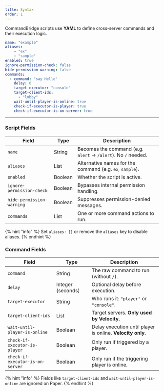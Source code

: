 ```yaml
---
title: Syntax
order: 1
---
```


CommandBridge scripts use **YAML** to define cross-server commands and their execution logic.

```yaml
name: "example"
aliases:
    - "ex"
    - "sample"
enabled: true
ignore-permission-check: false
hide-permission-warning: false
commands:
  - command: "say Hello"
    delay: 0
    target-executor: "console"
    target-client-ids:
      - "lobby"
    wait-until-player-is-online: true
    check-if-executor-is-player: true
    check-if-executor-is-on-server: true
```
<div class="h-4"></div>

---

### Script Fields

| Field                     | Type    | Description                                                   |
| ------------------------- | ------- | ------------------------------------------------------------- |
| `name`                    | String  | Becomes the command (e.g. `alert` → `/alert`). No `/` needed. |
| `aliases`                 | List    | Alternative names for the command (e.g. `ex`, `sample`).      |
| `enabled`                 | Boolean | Whether the script is active.                                 |
| `ignore-permission-check` | Boolean | Bypasses internal permission handling.                        |
| `hide-permission-warning` | Boolean | Suppresses permission-denied messages.                        |
| `commands`                | List    | One or more command actions to run.                           |

<div class="h-4"></div>

{% hint "info" %}
Set `aliases: []` or remove the `aliases` key to disable aliases.
{% endhint %}

### Command Fields

| Field                            | Type              | Description                                                |
| -------------------------------- | ----------------- | ---------------------------------------------------------- |
| `command`                        | String            | The raw command to run (without `/`).                      |
| `delay`                          | Integer (seconds) | Optional delay before execution.                           |
| `target-executor`                | String            | Who runs it: `"player"` or `"console"`.                    |
| `target-client-ids`              | List              | Target servers. **Only used by Velocity.**                 |
| `wait-until-player-is-online`    | Boolean           | Delay execution until player is online. **Velocity only.** |
| `check-if-executor-is-player`    | Boolean           | Only run if triggered by a player.                         |
| `check-if-executor-is-on-server` | Boolean           | Only run if the triggering player is online.               |

<div class="h-4"></div>

{% hint "info" %}
Fields like `target-client-ids` and `wait-until-player-is-online` are ignored on Paper.
{% endhint %}

